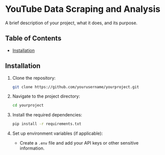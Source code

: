 # YouTube Data Scraping and Analysis

A brief description of your project, what it does, and its purpose.

## Table of Contents

- [Installation](#installation)

## Installation

1. Clone the repository:
   ```bash
   git clone https://github.com/yourusername/yourproject.git
   ```

2. Navigate to the project directory:
   ```bash
   cd yourproject
   ```

3. Install the required dependencies:
   ```bash
   pip install -r requirements.txt
   ```

4. Set up environment variables (if applicable):
   - Create a `.env` file and add your API keys or other sensitive information.


